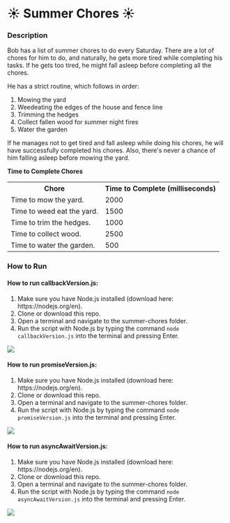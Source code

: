 <h1>&#9728; Summer Chores &#9728;</h1>
<h3>Description</h3>
<p>Bob has a list of summer chores to do every Saturday. There are a lot of chores for him to do, and naturally, he gets more tired while completing his tasks. If he gets too tired, he might fall asleep before completing all the chores.</p>
<p>He has a strict routine, which follows in order:</p>
<ol>
  <li>Mowing the yard</li>
  <li>Weedeating the edges of the house and fence line</li>
  <li>Trimming the hedges</li>
  <li>Collect fallen wood for summer night fires</li>
  <li>Water the garden</li>
</ol>
<p>If he manages not to get tired and fall asleep while doing his chores, he will have successfully completed his chores. Also, there's never a chance of him falling asleep before mowing the yard.</p>
<caption><b>Time to Complete Chores</b></caption>
<table>
  <tr>
    <th>Chore</th>
    <th>Time to Complete (milliseconds)</th>
  </tr>
  <tr>
    <td>Time to mow the yard.</td>
    <td>2000</td>
  </tr>
    <tr>
    <td>Time to weed eat the yard.</td>
    <td>1500</td>
  </tr>
    <tr>
    <td>Time to trim the hedges.</td>
    <td>1000</td>
  </tr>
    <tr>
    <td>Time to collect wood.</td>
    <td>2500</td>
  </tr>
    <tr>
    <td>Time to water the garden.</td>
    <td>500</td>
  </tr>
</table>
<h3>How to Run</h3>
<h4>How to run callbackVersion.js:</h4>
<ol>
  <li>Make sure you have Node.js installed (download here: https://nodejs.org/en).</li>
  <li>Clone or download this repo.</li>
  <li>Open a terminal and navigate to the summer-chores folder.</li>
  <li>Run the script with Node.js by typing the command <code>node callbackVersion.js</code> into the terminal and pressing Enter.</li>
</ol>
<img src="https://github.com/user-attachments/assets/48b98e40-97fe-408f-a633-9e6c913101fa">
<h4>How to run promiseVersion.js:</h4>
<ol>
  <li>Make sure you have Node.js installed (download here: https://nodejs.org/en).</li>
  <li>Clone or download this repo.</li>
  <li>Open a terminal and navigate to the summer-chores folder.</li>
  <li>Run the script with Node.js by typing the command <code>node promiseVersion.js</code> into the terminal and pressing Enter.</li>
</ol>
<img src="https://github.com/user-attachments/assets/1afdb2f4-5a47-442b-91b8-98256e6c5f5c">
<h4>How to run asyncAwaitVersion.js:</h4>
<ol>
  <li>Make sure you have Node.js installed (download here: https://nodejs.org/en).</li>
  <li>Clone or download this repo.</li>
  <li>Open a terminal and navigate to the summer-chores folder.</li>
  <li>Run the script with Node.js by typing the command <code>node asyncAwaitVersion.js</code> into the terminal and pressing Enter.</li>
</ol>
<img src="https://github.com/user-attachments/assets/7d1714d3-ca91-4aea-8353-3a938d419eff">
